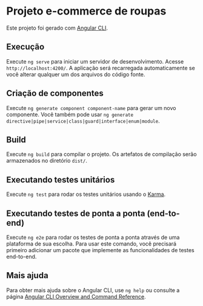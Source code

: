 # Projeto e-commerce de roupas

Este projeto foi gerado com [Angular CLI](https://github.com/angular/angular-cli).

## Execução

Execute `ng serve` para iniciar um servidor de desenvolvimento. Acesse `http://localhost:4200/`. A aplicação será recarregada automaticamente se você alterar qualquer um dos arquivos do código fonte.

## Criação de componentes

Execute `ng generate component component-name` para gerar um novo componente. Você também pode usar `ng generate directive|pipe|service|class|guard|interface|enum|module`.

## Build

Execute `ng build` para compilar o projeto. Os artefatos de compilação serão armazenados no diretório `dist/`.

## Executando testes unitários

Execute `ng test` para rodar os testes unitários usando o [Karma](https://karma-runner.github.io).

## Executando testes de ponta a ponta (end-to-end)

Execute `ng e2e` para rodar os testes de ponta a ponta através de uma plataforma de sua escolha. Para usar este comando, você precisará primeiro adicionar um pacote que implemente as funcionalidades de testes end-to-end.

## Mais ajuda

Para obter mais ajuda sobre o Angular CLI, use `ng help` ou consulte a página [Angular CLI Overview and Command Reference](https://angular.io/cli).